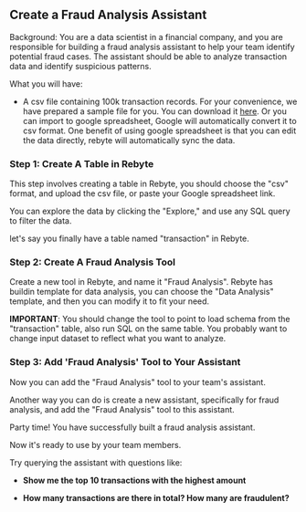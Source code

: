 ## Create a Fraud Analysis Assistant

Background: You are a data scientist in a financial company, and you are responsible for building a fraud analysis assistant to help your team identify potential fraud cases. The assistant should be able to analyze transaction data and identify suspicious patterns.

What you will have:
* A csv file containing 100k transaction records. For your convenience, we have prepared a sample file for you. You can download it [here](https://storage.googleapis.com/cui-runtime/fraud1.csv). Or you can import to google spreadsheet, Google will automatically convert it to csv format.
One benefit of using google spreadsheet is that you can edit the data directly, rebyte will automatically sync the data.

### Step 1: Create A Table in Rebyte

This step involves creating a table in Rebyte, you should choose the "csv" format, and upload the csv file, or paste your Google spreadsheet link.

You can explore the data by clicking the "Explore," and use any SQL query to filter the data.

let's say you finally have a table named "transaction" in Rebyte.

### Step 2: Create A Fraud Analysis Tool
Create a new tool in Rebyte, and name it "Fraud Analysis". Rebyte has buildin template for data analysis, you can choose the "Data Analysis" template, and then you can modify it to fit your need.

**IMPORTANT**:
You should change the tool to point to load schema from the "transaction" table, also run SQL on the same table.
You probably want to change input dataset to reflect what you want to analyze.


### Step 3: Add 'Fraud Analysis' Tool to Your Assistant
Now you can add the "Fraud Analysis" tool to your team's assistant. 

Another way you can do is create a new assistant, specifically for fraud analysis, and add the "Fraud Analysis" tool to this assistant.


Party time! You have successfully built a fraud analysis assistant.

Now it's ready to use by your team members. 

Try querying the assistant with questions like:

* **Show me the top 10 transactions with the highest amount**

* **How many transactions are there in total? How many are fraudulent?**